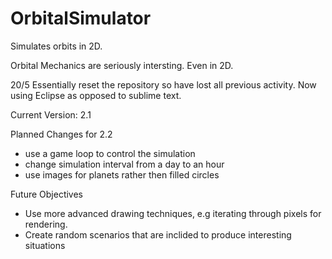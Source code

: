 # OrbitalSimulator
Simulates orbits in 2D.

Orbital Mechanics are seriously intersting. Even in 2D.


20/5 Essentially reset the repository so have lost all previous activity. Now using Eclipse as opposed to sublime text.

Current Version: 2.1

Planned Changes for 2.2
- use a game loop to control the simulation
- change simulation interval from a day to an hour
- use images for planets rather then filled circles

Future Objectives
- Use more advanced drawing techniques, e.g iterating through pixels for rendering. 
- Create random scenarios that are inclided to produce interesting situations

